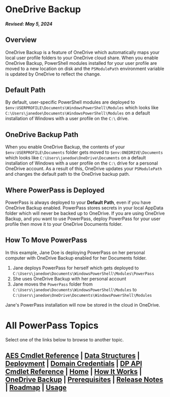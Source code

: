 # OneDrive Backup
#### _Revised: May 5, 2024_
## Overview
OneDrive Backup is a feature of OneDrive which automatically maps your local user profile folders to your OneDrive cloud share.
When you enable OneDrive Backup, PowerShell modules installed for your user profile are moved to a new location on disk and the `PSModulePath` environment variable is updated by OneDrive to reflect the change.
## Default Path
By default, user-specific PowerShell modules are deployed to `$env:USERPROFILE\Documents\WindowsPowerShell\Modules` which looks like `C:\Users\janedoe\Documents\WindowsPowerShell\Modules` on a default installation of Windows with a user profile on the `C:\` drive.
## OneDrive Backup Path
When you enable OneDrive Backup, the contents of your `$env:USERPROFILE\Documents` folder gets moved to `$env:ONEDRIVE\Documents` which looks like `C:\Users\janedoe\OneDrive\Documents` on a default installation of Windows with a user profile on the `C:\` drive for a personal OneDrive account.
As a result of this, OneDrive updates your `PSModulePath` and changes the default path to the OneDrive backup path.
## Where PowerPass is Deployed
PowerPass is always deployed to your **Default Path**, even if you have OneDrive Backup enabled.
PowerPass stores secrets in your local AppData folder which will never be backed up to OneDrive.
If you are using OneDrive Backup, and you want to use PowerPass, deploy PowerPass for your user profile then move it to your OneDrive Documents folder.
## How To Move PowerPass
In this example, Jane Doe is deploying PowerPass on her personal computer with OneDrive Backup enabled for her Documents folder.
1. Jane deploys PowerPass for herself which gets deployed to `C:\Users\janedoe\Documents\WindowsPowerShell\Modules\PowerPass`
2. She uses OneDrive Backup with her personal account
3. Jane moves the `PowerPass` folder from `C:\Users\janedoe\Documents\WindowsPowerShell\Modules` to `C:\Users\janedoe\OneDrive\Documents\WindowsPowerShell\Modules`

Jane's PowerPass installation will now be stored in the cloud in OneDrive.
# All PowerPass Topics
Select one of the links below to browse to another topic.
## [AES Cmdlet Reference](https://chopinrlz.github.io/powerpass/aes-cmdlet-ref) | [Data Structures](https://chopinrlz.github.io/powerpass/data-structures) | [Deployment](https://chopinrlz.github.io/powerpass/deployment) | [Domain Credentials](https://chopinrlz.github.io/powerpass/domain-credentials) | [DP API Cmdlet Reference](https://chopinrlz.github.io/powerpass/dpapi-cmdlet-ref) | [Home](https://chopinrlz.github.io/powerpass) | [How It Works](https://chopinrlz.github.io/powerpass/readme-cont) | [OneDrive Backup](https://chopinrlz.github.io/powerpass/onedrivebackup) | [Prerequisites](https://chopinrlz.github.io/powerpass/prerequisites) | [Release Notes](https://chopinrlz.github.io/powerpass/release-notes) | [Roadmap](https://chopinrlz.github.io/powerpass/roadmap) | [Usage](https://chopinrlz.github.io/powerpass/usage)